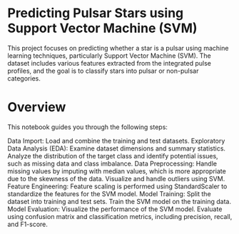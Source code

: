 # Predicting Pulsar Stars using Support Vector Machine (SVM)

This project focuses on predicting whether a star is a pulsar using machine learning techniques, particularly Support Vector Machine (SVM). The dataset includes various features extracted from the integrated pulse profiles, and the goal is to classify stars into pulsar or non-pulsar categories.


# Overview
This notebook guides you through the following steps:

Data Import: Load and combine the training and test datasets.
Exploratory Data Analysis (EDA):
Examine dataset dimensions and summary statistics.
Analyze the distribution of the target class and identify potential issues, such as missing data and class imbalance.
Data Preprocessing:
Handle missing values by imputing with median values, which is more appropriate due to the skewness of the data.
Visualize and handle outliers using SVM.
Feature Engineering:
Feature scaling is performed using StandardScaler to standardize the features for the SVM model.
Model Training:
Split the dataset into training and test sets.
Train the SVM model on the training data.
Model Evaluation:
Visualize the performance of the SVM model.
Evaluate using confusion matrix and classification metrics, including precision, recall, and F1-score.
